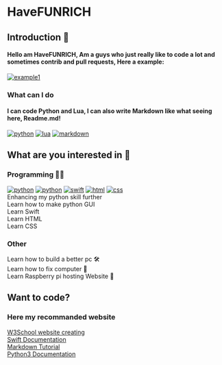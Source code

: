 # HaveFUNRICH
## Introduction 👋
#### Hello am HaveFUNRICH, Am a guys who just really like to code a lot and sometimes contrib and pull requests, Here a example:
[![example1](https://img.shields.io/badge/Example%3A-Readme.md-brightgreen?style=for-the-badge&logo=github)](https://github.com/WalkxCode/SaladRPC)
### What can I do
#### I can code Python and Lua, I can also write Markdown like what seeing here, Readme.md!
[![python](https://img.shields.io/badge/Write%20in-Python-blue?logo=python&logoColor=white&style=for-the-badge)](https://www.python.org/)
[![lua](https://img.shields.io/badge/Write%20in-Lua-blue?style=for-the-badge&logo=lua)](https://www.lua.org)
[![markdown](https://img.shields.io/badge/Write%20in-Markdown-lightgrey?style=for-the-badge&logo=markdown)](https://www.markdownguide.org)

## What are you interested in 👀
### Programming 🐱‍💻
[![python](https://img.shields.io/badge/Enhancing-Python%20skill-blue?logo=python&logoColor=white&style=for-the-badge)](https://www.python.org)
[![python](https://img.shields.io/badge/Learning-PythonGUI%20skill-blue?logo=python&logoColor=white&style=for-the-badge)](https://betterprogramming.pub/7-must-try-gui-libraries-in-python-34c8f6266363)
[![swift](https://img.shields.io/badge/Learning-Swift%20skill-orange?logo=swift&logoColor=white&style=for-the-badge)](https://swift.org)
[![html](https://img.shields.io/badge/Learning-HTML-orange?logo=html&logoColor=white&style=for-the-badge)](https://html.com/)
[![css](https://img.shields.io/badge/Learning-css-orange?logo=css&logoColor=white&style=for-the-badge)](https://www.w3schools.com/css/)
\
Enhancing my python skill further
\
Learn how to make python GUI
\
Learn Swift
\
Learn HTML
\
Learn CSS
### Other
Learn how to build a better pc 🛠
\
Learn how to fix computer 🔧
\
Learn Raspberry pi hosting Website 📶
## Want to code?
### Here my recommanded website
[W3School website creating](https://www.w3schools.com/)
\
[Swift Documentation](https://swift.org)
\
[Markdown Tutorial](https://guides.github.com/pdfs/markdown-cheatsheet-online.pdf)
\
[Python3 Documentation](https://docs.python.org/3/)
